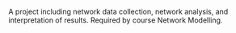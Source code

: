 A project including network data collection, network analysis, and interpretation of results. Required by course Network Modelling.
